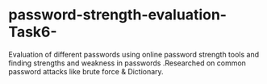 # password-strength-evaluation-Task6-
Evaluation of different passwords using online password strength tools and finding strengths and weakness in passwords .Researched on common password attacks like brute force &amp; Dictionary. 
